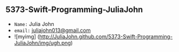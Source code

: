 ## 5373-Swift-Programming-JuliaJohn

- ```Name:``` Julia John
- ```email:``` juliajohn013@gmail.com
- ![myimg] (http://JuliaJohn.github.com/5373-Swift-Programming-JuliaJohn/img/ugh.png)